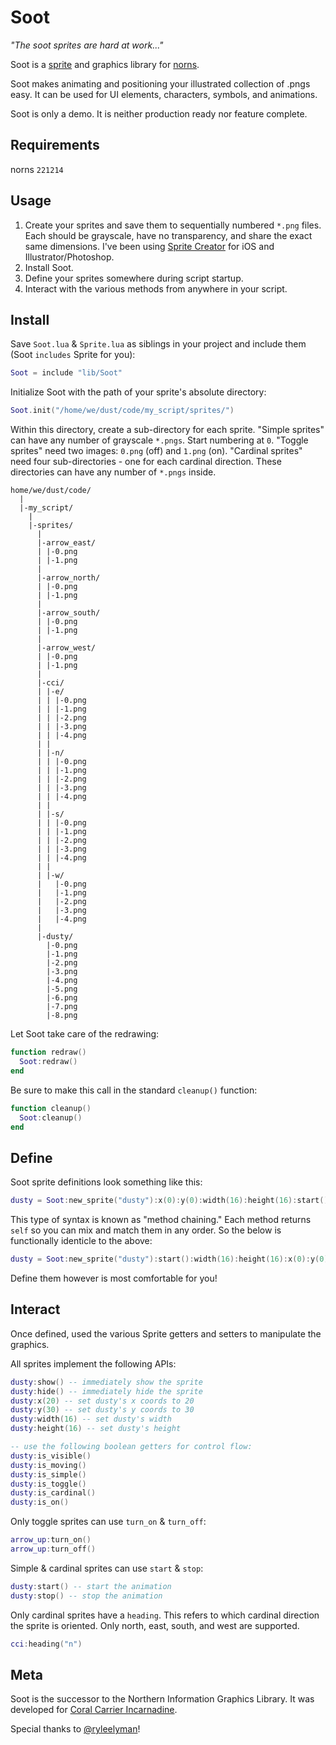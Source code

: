 # Soot

*"The soot sprites are hard at work..."*

Soot is a [sprite](https://en.wikipedia.org/wiki/Sprite_(computer_graphics)) and graphics library for [norns](https://monome.org).

Soot makes animating and positioning your illustrated collection of .pngs easy. It can be used for UI elements, characters, symbols, and animations.

Soot is only a demo. It is neither production ready nor feature complete.

## Requirements

norns `221214`

## Usage

1. Create your sprites and save them to sequentially numbered `*.png` files. Each should be grayscale, have no transparency, and share the exact same dimensions. I've been using [Sprite Creator](https://apps.apple.com/us/app/sprite-creator/id1078225966) for iOS and Illustrator/Photoshop.
2. Install Soot.
3. Define your sprites somewhere during script startup.
4. Interact with the various methods from anywhere in your script.

## Install

Save `Soot.lua` & `Sprite.lua` as siblings in your project and include them (Soot `includes` Sprite for you):

```lua
Soot = include "lib/Soot"
```

Initialize Soot with the path of your sprite's absolute directory:

```lua
Soot.init("/home/we/dust/code/my_script/sprites/")
```

Within this directory, create a sub-directory for each sprite. "Simple sprites" can have any number of grayscale `*.pngs`. Start numbering at `0`. "Toggle sprites" need two images: `0.png` (off) and `1.png` (on). "Cardinal sprites" need four sub-directories - one for each cardinal direction. These directories can have any number of `*.pngs` inside.

```
home/we/dust/code/
  |
  |-my_script/
    |
    |-sprites/
      |
      |-arrow_east/
      | |-0.png
      | |-1.png
      |
      |-arrow_north/
      | |-0.png
      | |-1.png
      |
      |-arrow_south/
      | |-0.png
      | |-1.png
      |
      |-arrow_west/
      | |-0.png
      | |-1.png
      |
      |-cci/
      | |-e/
      | | |-0.png
      | | |-1.png
      | | |-2.png
      | | |-3.png
      | | |-4.png
      | |
      | |-n/
      | | |-0.png
      | | |-1.png
      | | |-2.png
      | | |-3.png
      | | |-4.png
      | |
      | |-s/
      | | |-0.png
      | | |-1.png
      | | |-2.png
      | | |-3.png
      | | |-4.png
      | |
      | |-w/
      |   |-0.png
      |   |-1.png
      |   |-2.png
      |   |-3.png
      |   |-4.png
      |
      |-dusty/
        |-0.png
        |-1.png          
        |-2.png          
        |-3.png          
        |-4.png          
        |-5.png          
        |-6.png          
        |-7.png          
        |-8.png          
```       

Let Soot take care of the redrawing:

```lua
function redraw()
  Soot:redraw()
end
```

Be sure to make this call in the standard `cleanup()` function:

```lua
function cleanup()
  Soot:cleanup()
end
```

## Define

Soot sprite definitions look something like this:

```lua
dusty = Soot:new_sprite("dusty"):x(0):y(0):width(16):height(16):start()
```

This type of syntax is known as "method chaining." Each method returns `self` so you can mix and match them in any order. So the below is functionally identicle to the above:

```lua
dusty = Soot:new_sprite("dusty"):start():width(16):height(16):x(0):y(0)
```

Define them however is most comfortable for you!

## Interact

Once defined, used the various Sprite getters and setters to manipulate the graphics.

All sprites implement the following APIs:

```lua
dusty:show() -- immediately show the sprite
dusty:hide() -- immediately hide the sprite
dusty:x(20) -- set dusty's x coords to 20
dusty:y(30) -- set dusty's y coords to 30
dusty:width(16) -- set dusty's width
dusty:height(16) -- set dusty's height

-- use the following boolean getters for control flow:
dusty:is_visible()
dusty:is_moving()
dusty:is_simple()
dusty:is_toggle()
dusty:is_cardinal()
dusty:is_on()
```

Only toggle sprites can use `turn_on` & `turn_off`:

```lua
arrow_up:turn_on()
arrow_up:turn_off()
```

Simple & cardinal sprites can use `start` & `stop`:

```lua
dusty:start() -- start the animation
dusty:stop() -- stop the animation
```

Only cardinal sprites have a `heading`. This refers to which cardinal direction the sprite is oriented. Only north, east, south, and west are supported.

```lua
cci:heading("n")
```

## Meta

Soot is the successor to the Northern Information Graphics Library. It was developed for [Coral Carrier Incarnadine](https://cci.dev).

Special thanks to [@ryleelyman](https://github.com/ryleelyman)!